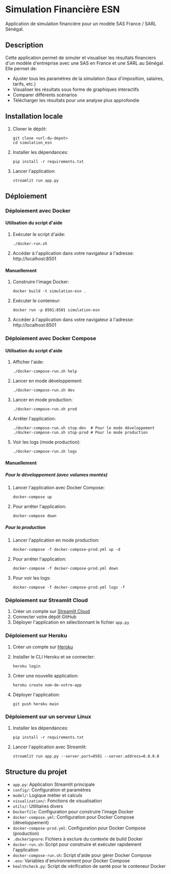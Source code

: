 # Simulation Financière ESN

Application de simulation financière pour un modèle SAS France / SARL Sénégal.

## Description

Cette application permet de simuler et visualiser les résultats financiers d'un modèle d'entreprise avec une SAS en France et une SARL au Sénégal. Elle permet de:

- Ajuster tous les paramètres de la simulation (taux d'imposition, salaires, tarifs, etc.)
- Visualiser les résultats sous forme de graphiques interactifs
- Comparer différents scénarios
- Télécharger les résultats pour une analyse plus approfondie

## Installation locale

1. Cloner le dépôt:
   ```
   git clone <url-du-depot>
   cd simulation_esn
   ```

2. Installer les dépendances:
   ```
   pip install -r requirements.txt
   ```

3. Lancer l'application:
   ```
   streamlit run app.py
   ```

## Déploiement

### Déploiement avec Docker

#### Utilisation du script d'aide

1. Exécuter le script d'aide:
   ```
   ./docker-run.sh
   ```

2. Accéder à l'application dans votre navigateur à l'adresse: http://localhost:8501

#### Manuellement

1. Construire l'image Docker:
   ```
   docker build -t simulation-esn .
   ```

2. Exécuter le conteneur:
   ```
   docker run -p 8501:8501 simulation-esn
   ```

3. Accéder à l'application dans votre navigateur à l'adresse: http://localhost:8501

### Déploiement avec Docker Compose

#### Utilisation du script d'aide

1. Afficher l'aide:
   ```
   ./docker-compose-run.sh help
   ```

2. Lancer en mode développement:
   ```
   ./docker-compose-run.sh dev
   ```

3. Lancer en mode production:
   ```
   ./docker-compose-run.sh prod
   ```

4. Arrêter l'application:
   ```
   ./docker-compose-run.sh stop-dev  # Pour le mode développement
   ./docker-compose-run.sh stop-prod # Pour le mode production
   ```

5. Voir les logs (mode production):
   ```
   ./docker-compose-run.sh logs
   ```

#### Manuellement

##### Pour le développement (avec volumes montés)

1. Lancer l'application avec Docker Compose:
   ```
   docker-compose up
   ```

2. Pour arrêter l'application:
   ```
   docker-compose down
   ```

##### Pour la production

1. Lancer l'application en mode production:
   ```
   docker-compose -f docker-compose-prod.yml up -d
   ```

2. Pour arrêter l'application:
   ```
   docker-compose -f docker-compose-prod.yml down
   ```

3. Pour voir les logs:
   ```
   docker-compose -f docker-compose-prod.yml logs -f
   ```

### Déploiement sur Streamlit Cloud

1. Créer un compte sur [Streamlit Cloud](https://streamlit.io/cloud)
2. Connecter votre dépôt GitHub
3. Déployer l'application en sélectionnant le fichier `app.py`

### Déploiement sur Heroku

1. Créer un compte sur [Heroku](https://heroku.com)
2. Installer le CLI Heroku et se connecter:
   ```
   heroku login
   ```

3. Créer une nouvelle application:
   ```
   heroku create nom-de-votre-app
   ```

4. Déployer l'application:
   ```
   git push heroku main
   ```

### Déploiement sur un serveur Linux

1. Installer les dépendances:
   ```
   pip install -r requirements.txt
   ```

2. Lancer l'application avec Streamlit:
   ```
   streamlit run app.py --server.port=8501 --server.address=0.0.0.0
   ```

## Structure du projet

- `app.py`: Application Streamlit principale
- `config/`: Configuration et paramètres
- `model/`: Logique métier et calculs
- `visualization/`: Fonctions de visualisation
- `utils/`: Utilitaires divers
- `Dockerfile`: Configuration pour construire l'image Docker
- `docker-compose.yml`: Configuration pour Docker Compose (développement)
- `docker-compose-prod.yml`: Configuration pour Docker Compose (production)
- `.dockerignore`: Fichiers à exclure du contexte de build Docker
- `docker-run.sh`: Script pour construire et exécuter rapidement l'application
- `docker-compose-run.sh`: Script d'aide pour gérer Docker Compose
- `.env`: Variables d'environnement pour Docker Compose
- `healthcheck.py`: Script de vérification de santé pour le conteneur Docker
